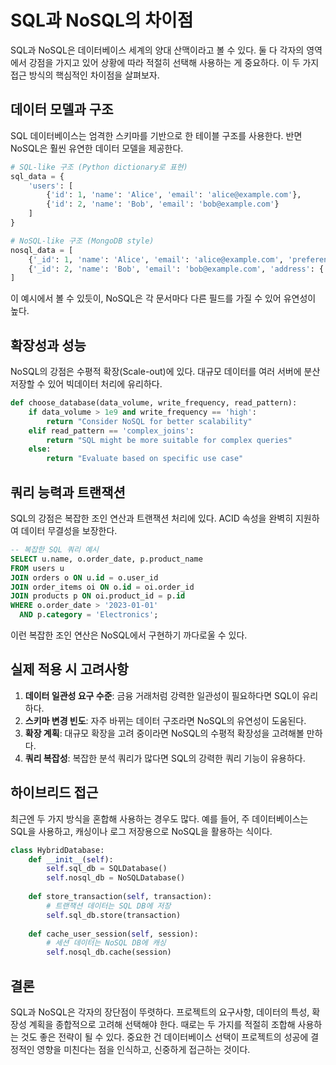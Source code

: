 # SQL과 NoSQL의 차이점

SQL과 NoSQL은 데이터베이스 세계의 양대 산맥이라고 볼 수 있다. 둘 다 각자의 영역에서 강점을 가지고 있어 상황에 따라 적절히 선택해 사용하는 게 중요하다. 이 두 가지 접근 방식의 핵심적인 차이점을 살펴보자.

## 데이터 모델과 구조

SQL 데이터베이스는 엄격한 스키마를 기반으로 한 테이블 구조를 사용한다. 반면 NoSQL은 훨씬 유연한 데이터 모델을 제공한다.

```python
# SQL-like 구조 (Python dictionary로 표현)
sql_data = {
    'users': [
        {'id': 1, 'name': 'Alice', 'email': 'alice@example.com'},
        {'id': 2, 'name': 'Bob', 'email': 'bob@example.com'}
    ]
}

# NoSQL-like 구조 (MongoDB style)
nosql_data = [
    {'_id': 1, 'name': 'Alice', 'email': 'alice@example.com', 'preferences': {'theme': 'dark'}},
    {'_id': 2, 'name': 'Bob', 'email': 'bob@example.com', 'address': {'city': 'New York'}}
]
```

이 예시에서 볼 수 있듯이, NoSQL은 각 문서마다 다른 필드를 가질 수 있어 유연성이 높다.

## 확장성과 성능

NoSQL의 강점은 수평적 확장(Scale-out)에 있다. 대규모 데이터를 여러 서버에 분산 저장할 수 있어 빅데이터 처리에 유리하다.

```python
def choose_database(data_volume, write_frequency, read_pattern):
    if data_volume > 1e9 and write_frequency == 'high':
        return "Consider NoSQL for better scalability"
    elif read_pattern == 'complex_joins':
        return "SQL might be more suitable for complex queries"
    else:
        return "Evaluate based on specific use case"
```

## 쿼리 능력과 트랜잭션

SQL의 강점은 복잡한 조인 연산과 트랜잭션 처리에 있다. ACID 속성을 완벽히 지원하여 데이터 무결성을 보장한다.

```sql
-- 복잡한 SQL 쿼리 예시
SELECT u.name, o.order_date, p.product_name
FROM users u
JOIN orders o ON u.id = o.user_id
JOIN order_items oi ON o.id = oi.order_id
JOIN products p ON oi.product_id = p.id
WHERE o.order_date > '2023-01-01'
  AND p.category = 'Electronics';
```

이런 복잡한 조인 연산은 NoSQL에서 구현하기 까다로울 수 있다.

## 실제 적용 시 고려사항

1. **데이터 일관성 요구 수준**: 금융 거래처럼 강력한 일관성이 필요하다면 SQL이 유리하다.
2. **스키마 변경 빈도**: 자주 바뀌는 데이터 구조라면 NoSQL의 유연성이 도움된다.
3. **확장 계획**: 대규모 확장을 고려 중이라면 NoSQL의 수평적 확장성을 고려해볼 만하다.
4. **쿼리 복잡성**: 복잡한 분석 쿼리가 많다면 SQL의 강력한 쿼리 기능이 유용하다.

## 하이브리드 접근

최근엔 두 가지 방식을 혼합해 사용하는 경우도 많다. 예를 들어, 주 데이터베이스는 SQL을 사용하고, 캐싱이나 로그 저장용으로 NoSQL을 활용하는 식이다.

```python
class HybridDatabase:
    def __init__(self):
        self.sql_db = SQLDatabase()
        self.nosql_db = NoSQLDatabase()
    
    def store_transaction(self, transaction):
        # 트랜잭션 데이터는 SQL DB에 저장
        self.sql_db.store(transaction)
        
    def cache_user_session(self, session):
        # 세션 데이터는 NoSQL DB에 캐싱
        self.nosql_db.cache(session)
```

## 결론

SQL과 NoSQL은 각자의 장단점이 뚜렷하다. 프로젝트의 요구사항, 데이터의 특성, 확장성 계획을 종합적으로 고려해 선택해야 한다. 때로는 두 가지를 적절히 조합해 사용하는 것도 좋은 전략이 될 수 있다. 중요한 건 데이터베이스 선택이 프로젝트의 성공에 결정적인 영향을 미친다는 점을 인식하고, 신중하게 접근하는 것이다.
